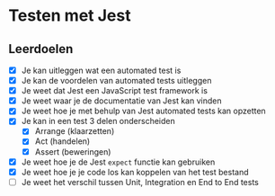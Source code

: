 # Testen met Jest

## Leerdoelen

- [x] Je kan uitleggen wat een automated test is
- [x] Je kan de voordelen van automated tests uitleggen
- [x] Je weet dat Jest een JavaScript test framework is
- [x] Je weet waar je de documentatie van Jest kan vinden
- [x] Je weet hoe je met behulp van Jest automated tests kan opzetten
- [x] Je kan in een test 3 delen onderscheiden
  - [x] Arrange (klaarzetten)
  - [x] Act (handelen)
  - [x] Assert (beweringen)
- [x] Je weet hoe je de Jest `expect` functie kan gebruiken
- [x] Je weet hoe je je code los kan koppelen van het test bestand
- [ ] Je weet het verschil tussen Unit, Integration en End to End tests
